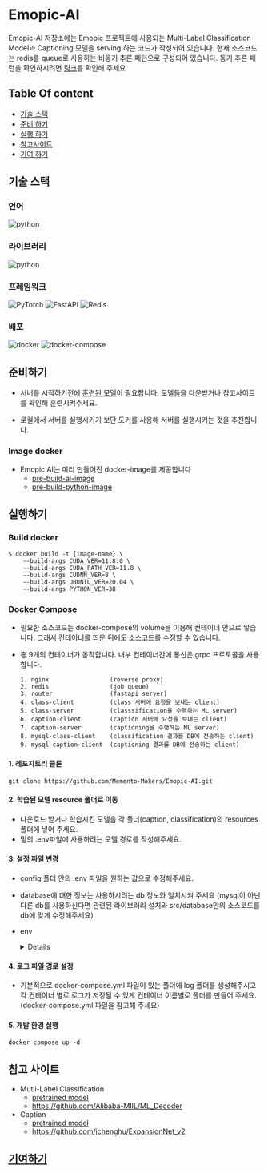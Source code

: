 # Emopic-AI
Emopic-AI 저장소에는 Emopic 프로젝트에 사용되는 Multi-Label Classification Model과 Captioning 모델을 serving 하는 코드가 작성되어 있습니다. 현재 소스코드는 redis를 queue로 사용하는 비동기 추론 패턴으로 구성되어 있습니다. 동기 추론 패턴을 확인하시려면 [링크](./ai-serving-sync/README.md)를 확인해 주세요


## Table Of content

- [기술 스택](#기술-스택)
- [준비 하기](#준비하기)
- [실행 하기](#실행하기)
- [참고사이트](#참고-사이트)
- [기여 하기](#기여하기)


## 기술 스택

### 언어 

![python](https://img.shields.io/badge/python-3.8-blue)

### 라이브러리 
![python](https://img.shields.io/badge/pillow-10.1.0-green)

### 프레임워크
![PyTorch](https://img.shields.io/badge/pytorch-2.0.0+cu118-EE4C2C)
![FastAPI](https://img.shields.io/badge/fastapi-0.104.1-005571)
![Redis](https://img.shields.io/badge/redis-7.2.3-red)

### 배포
![docker](https://img.shields.io/badge/docker-blue)
![docker-compose](https://img.shields.io/badge/docker_compose-3.8-blue)

## 준비하기

- 서버를 시작하기전에 [훈련된 모델](#참고-사이트)이 필요합니다. 모델들을 다운받거나 참고사이트를 확인해 훈련시켜주세요.

- 로컬에서 서버를 실행시키기 보단 도커를 사용해 서버를 실행시키는 것을 추천합니다.

### Image docker
- Emopic AI는 미리 만들어진 docker-image를 제공합니다
    - [pre-build-ai-image](https://hub.docker.com/r/emopic/ai-serving-internal)
    - [pre-build-python-image](https://hub.docker.com/r/emopic/deploy-python)


## 실행하기

### Build docker

```
$ docker build -t {image-name} \
    --build-args CUDA_VER=11.8.0 \
    --build-args CUDA_PATH_VER=11.8 \
    --build-args CUDNN_VER=8 \
    --build-args UBUNTU_VER=20.04 \
    --build-args PYTHON_VER=38
```

### Docker Compose

- 필요한 소스코드는 docker-compose의 volume을 이용해 컨테이너 안으로 넣습니다. 그래서 컨테이너를 띄운 뒤에도 소스코드를 수정할 수 있습니다.
- 총 9개의 컨테이너가 동작합니다. 내부 컨테이너간에 통신은 grpc 프로토콜을 사용합니다. 

    ```
    1. nginx                 (reverse proxy)
    2. redis                 (job queue)
    3. router                (fastapi server)
    4. class-client          (class 서버에 요청을 보내는 client)
    5. class-server          (classsification을 수행하는 ML server)
    6. caption-client        (caption 서버에 요청을 보내는 client)
    7. caption-server        (captioning을 수행하는 ML server)
    8. mysql-class-client    (classification 결과를 DB에 전송하는 client)
    9. mysql-caption-client  (captioning 결과를 DB에 전송하는 client)
    ```

#### 1. 레포지토리 클론 
```shell 
git clone https://github.com/Memento-Makers/Emopic-AI.git
```

#### 2. 학습된 모델 resource 폴더로 이동
- 다운로드 받거나 학습시킨 모델을 각 폴더(caption, classification)의 resources 폴더에 넣어 주세요.
- 밑의 .env파일에 사용하려는 모델 경로를 작성해주세요.


#### 3. 설정 파일 변경
- config 폴더 안의 .env 파일을 원하는 값으로 수정해주세요.
- database에 대한 정보는 사용하시려는 db 정보와 일치시켜 주세요 (mysql이 아닌 다른 db를 사용하신다면 관련된 라이브러리 설치와 src/database안의 소스코드를 db에 맞게 수정해주세요)

- env
    <details>

    ```
    REDIS_HOST=redis-queue
    REDIS_PORT=6379
    REDIS_DB=0
    REDIS_DECODE_RESPONSES=True

    API_TITLE=Emopic Inference Server
    API_DESCRIPTION=emopic ML serving 
    API_VERSION=0.1

    CAPTION_PROCESS_NUM=2
    CLASS_PROCESS_NUM=2

    MYSQL_HOST=host.docker.internal
    MYSQL_PORT=3306
    MYSQL_USER=root
    MYSQL_PASSWORD=
    MYSQL_DB=emopic

    CLASS_MODEL_HOST=class-server
    CLASS_MODEL_PORT=8600
    CAPTION_MODEL_HOST=caption-server
    CAPTION_MODEL_PORT=8500

    CLASS_MODEL_PATH=resources/coco_XL_model.pth
    CAPTION_MODEL_PATH=resources/rf_model.pth
    CAPTION_TOKEN_PATH=demo_coco_tokens.pickle

    # Log 
    CAPTION_SERVER_LOG_PATH=/app/log/caption_server.log
    CLASS_SERVER_LOG_PATH=/app/log/class_server.log
    CAPTION_CLIENT_LOG_PATH=/app/log/caption_client.log
    CLASS_CLIENT_LOG_PATH=/app/log/class_client.log
    MYSQL_CLASS_CLIENT_LOG_PATH=/app/log/mysql_class_client.log
    MYSQL_CAPTION_CLIENT_LOG_PATH=/app/log/mysql_caption_client.log

    DEEPL_AUTH_KEY=your_key
    ```
    </details>
    <div markdown="1">

#### 4. 로그 파일 경로 설정
- 기본적으로 docker-compose.yml 파일이 있는 폴더에 log 폴더를 생성해주시고 각 컨테이너 별로 로그가 저장될 수 있게 컨테이너 이름별로 폴더를 만들어 주세요.
(docker-compose.yml 파일을 참고해 주세요)

#### 5. 개발 환경 실행
```shell
docker compose up -d
``` 

## 참고 사이트
- Mutli-Label Classification
    - [pretrained model](https://github.com/Alibaba-MIIL/ML_Decoder/blob/main/MODEL_ZOO.md)
    - https://github.com/Alibaba-MIIL/ML_Decoder
- Caption
    - [pretrained model](https://drive.google.com/drive/folders/1bBMH4-Fw1LcQZmSzkMCqpEl0piIP88Y3)
    - https://github.com/jchenghu/ExpansionNet_v2

## [기여하기](docs/contribute.md)
